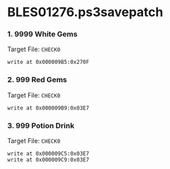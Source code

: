 # BLES01276.ps3savepatch

### 1. 9999 White Gems

Target File: `CHECK0`

```
write at 0x000009B5:0x270F
```

### 2. 999 Red Gems

Target File: `CHECK0`

```
write at 0x000009B9:0x03E7
```

### 3. 999 Potion Drink

Target File: `CHECK0`

```
write at 0x000009C5:0x03E7
write at 0x000009C9:0x03E7
```

